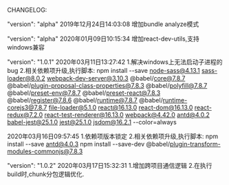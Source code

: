 CHANGELOG:

"version": "alpha"
2019年12月24日14:03:08
增加bundle analyze模式

"version": "alpha"
2020年01月09日10:15:34
增加react-dev-utils,支持windows兼容

"version": "1.0.1"
2020年03月11日13:27:42
1.解决windows上无法启动子进程的bug
2.相关依赖项升级,执行脚本:
npm install --save node-sass@4.13.1 sass-loader@8.0.2 webpack-dev-server@3.10.3 @babel/core@7.8.7 @babel/plugin-proposal-class-properties@7.8.3 @babel/polyfill@7.8.7 @babel/preset-env@7.8.7 @babel/preset-react@7.8.3 @babel/register@7.8.6 @babel/runtime@7.8.7 @babel/runtime-corejs3@7.8.7 file-loader@5.1.0 react@16.13.0 react-dom@16.13.0 react-redux@7.2.0 react-test-renderer@16.13.0 webpack@4.42.0 antd@4.0.2 babel-jest@25.1.0 jest@25.1.0 jsdom@16.2.1 --color=always

2020年03月16日09:57:45
1.依赖项版本锁定
2.相关依赖项升级,执行脚本:
npm install --save antd@4.0.3
npm install --save-dev @babel/plugin-transform-modules-commonjs@7.8.3

"version": "1.0.2"
2020年03月17日15:32:31
1.增加跨项目通信逻辑
2.在执行build时,chunk分包逻辑优化.